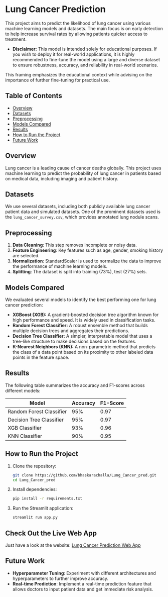 # Lung Cancer Prediction

This project aims to predict the likelihood of lung cancer using various machine learning models and datasets. The main focus is on early detection to help increase survival rates by allowing patients quicker access to treatment.

- **Disclaimer:** This model is intended solely for educational purposes. If you wish to deploy it for real-world applications, it is highly recommended to fine-tune the model using a large and diverse dataset to ensure robustness, accuracy, and reliability in real-world scenarios.

This framing emphasizes the educational context while advising on the importance of further fine-tuning for practical use.

## Table of Contents
- [Overview](#overview)
- [Datasets](#datasets)
- [Preprocessing](#preprocessing)
- [Models Compared](#models-compared)
- [Results](#results)
- [How to Run the Project](#how-to-run-the-project)
- [Future Work](#future-work)
## Overview

Lung cancer is a leading cause of cancer deaths globally. This project uses machine learning to predict the probability of lung cancer in patients based on medical data, including imaging and patient history.

## Datasets

We use several datasets, including both publicly available lung cancer patient data and simulated datasets. One of the prominent datasets used is the `lung_cancer_survey.csv`, which provides annotated lung nodule scans.

## Preprocessing

1. **Data Cleaning**: This step removes incomplete or noisy data.
2. **Feature Engineering**: Key features such as age, gender, smoking history are selected.
3. **Normalization**: StandardScaler is used to normalize the data to improve the performance of machine learning models.
4. **Splitting**: The dataset is split into training (73%), test (27%) sets.

## Models Compared

We evaluated several models to identify the best performing one for lung cancer prediction:

- **XGBoost (XGB):** A gradient-boosted decision tree algorithm known for high performance and speed. It is widely used in classification tasks.
- **Random Forest Classifier:** A robust ensemble method that builds multiple decision trees and aggregates their predictions.
- **Decision Tree Classifier:** A simpler, interpretable model that uses a tree-like structure to make decisions based on the features.
- **K-Nearest Neighbors (KNN):** A non-parametric method that predicts the class of a data point based on its proximity to other labeled data points in the feature space.

## Results

The following table summarizes the accuracy and F1-scores across different models:

| Model                     | Accuracy | F1-Score |
|---------------------------|----------|----------|
| Random Forest Classifier  | 95%      | 0.97     |
| Decision Tree Classifier  | 95%      | 0.97     |
| XGB Classifier            | 93%      | 0.96     |
| KNN Classifier            | 90%      | 0.95     |



## How to Run the Project

1. Clone the repository:
    ```bash
    git clone https://github.com/bhaskarachalla/Lung_Cancer_pred.git
    cd Lung_Cancer_pred
    ```
2. Install dependencies:
    ```bash
    pip install -r requirements.txt
    ```
3. Run the Streamlit application:
    ```bash
    streamlit run app.py
    ```
## Check Out the Live Web App

Just have a look at the website: [Lung Cancer Prediction Web App](https://lung-cancer-pred-scnb.onrender.com)

## Future Work

- **Hyperparameter Tuning**: Experiment with different architectures and hyperparameters to further improve accuracy.
- **Real-time Prediction**: Implement a real-time prediction feature that allows doctors to input patient data and get immediate risk analysis.




